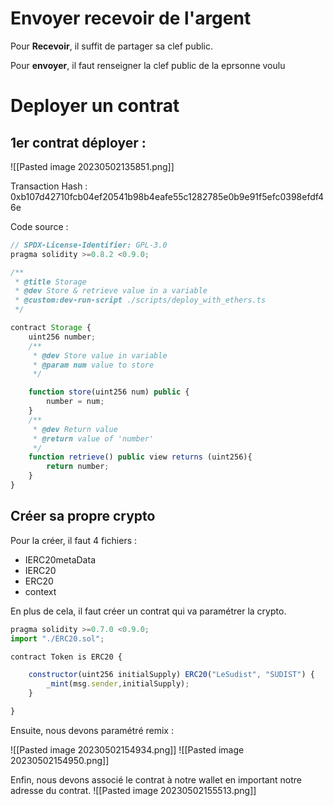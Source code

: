 # Envoyer recevoir de l'argent

Pour **Recevoir**, il suffit de partager sa clef public.

Pour **envoyer**,  il faut renseigner la clef public de la eprsonne voulu

# Deployer un contrat

## 1er contrat déployer :

![[Pasted image 20230502135851.png]]

Transaction Hash : 0xb107d42710fcb04ef20541b98b4eafe55c1282785e0b9e91f5efc0398efdf46e

Code source : 
``` js
// SPDX-License-Identifier: GPL-3.0
pragma solidity >=0.8.2 <0.9.0;

/**
 * @title Storage
 * @dev Store & retrieve value in a variable
 * @custom:dev-run-script ./scripts/deploy_with_ethers.ts
 */

contract Storage {
    uint256 number;
    /**
     * @dev Store value in variable
     * @param num value to store
     */

    function store(uint256 num) public {
        number = num;
    }
    /**
     * @dev Return value
     * @return value of 'number'
     */
    function retrieve() public view returns (uint256){
        return number;
    }
}
```

## Créer sa propre crypto
Pour la créer, il faut 4 fichiers :
- IERC20metaData
- IERC20
- ERC20
- context

En plus de cela, il faut créer un contrat qui va paramétrer la crypto. 

``` js
pragma solidity >=0.7.0 <0.9.0;
import "./ERC20.sol";

contract Token is ERC20 {

    constructor(uint256 initialSupply) ERC20("LeSudist", "SUDIST") {
        _mint(msg.sender,initialSupply);
    }

}
```

Ensuite, nous devons paramétré remix :

![[Pasted image 20230502154934.png]]
![[Pasted image 20230502154950.png]]

Enfin, nous devons associé le contrat à notre wallet en important notre adresse du contrat.
![[Pasted image 20230502155513.png]]

